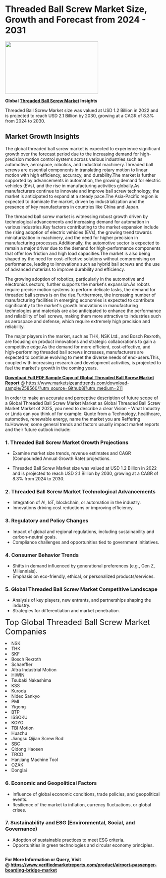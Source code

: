 <H1>Threaded Ball Screw Market Size, Growth and Forecast from 2024 - 2031</H1><img class="aligncenter size-medium wp-image-584254" src="https://thirdeyenews.in/wp-content/uploads/2024/09/Global-Market-Research-300x168.jpeg" alt="" width="300" height="168" /><p><strong>Global&nbsp;<a href="https://www.marketsizeandtrends.com/download-sample/258560/?utm_source=Github8j?utm_medium=211">Threaded Ball Screw Market</a> Insights</strong></p><p>Threaded Ball Screw Market size was valued at USD 1.2 Billion in 2022 and is projected to reach USD 2.1 Billion by 2030, growing at a CAGR of 8.3% from 2024 to 2030.</p><p><h2>Market Growth Insights</h2> <p>The global threaded ball screw market is expected to experience significant growth over the forecast period due to the increasing demand for high-precision motion control systems across various industries such as automotive, aerospace, robotics, and industrial machinery.Threaded ball screws are essential components in translating rotary motion to linear motion with high efficiency, accuracy, and durability.The market is further supported by advancements in automation, the growing demand for electric vehicles (EVs), and the rise in manufacturing activities globally.As manufacturers continue to innovate and improve ball screw technology, the market is anticipated to expand at a steady pace.The Asia-Pacific region is expected to dominate the market, driven by industrialization and the presence of key manufacturers in countries like China and Japan.</p> <p><a href="javascript:void(0)"></a></p> <p>The threaded ball screw market is witnessing robust growth driven by technological advancements and increasing demand for automation in various industries.Key factors contributing to the market expansion include the rising adoption of electric vehicles (EVs), the growing trend towards miniaturization in machinery, and the need for higher precision in manufacturing processes.Additionally, the automotive sector is expected to remain a major driver due to the demand for high-performance components that offer low friction and high load capacities.The market is also being shaped by the need for cost-effective solutions without compromising on performance, leading to innovations such as hybrid ball screws and the use of advanced materials to improve durability and efficiency.</p> <p>The growing adoption of robotics, particularly in the automotive and electronics sectors, further supports the market's expansion.As robots require precise motion systems to perform delicate tasks, the demand for threaded ball screws is on the rise.Furthermore, the increasing number of manufacturing facilities in emerging economies is expected to contribute significantly to the market's growth.Innovations in manufacturing technologies and materials are also anticipated to enhance the performance and reliability of ball screws, making them more attractive to industries such as aerospace and defense, which require extremely high precision and reliability.</p> <p>The major players in the market, such as THK, NSK Ltd., and Bosch Rexroth, are focusing on product innovations and strategic collaborations to gain a competitive edge.As the demand for more efficient, cost-effective, and high-performing threaded ball screws increases, manufacturers are expected to continue evolving to meet the diverse needs of end-users.This, coupled with increasing research and development activities, is projected to fuel the market's growth in the coming years.</p> <p><a href="javascript:void(0)"></p><p><span class=""><strong>Download Full PDF Sample Copy of Global Threaded Ball Screw Market Report</strong> @ <a href="https://www.marketsizeandtrends.com/download-sample/258560/?utm_source=Github8j?utm_medium=211" target="_blank">https://www.marketsizeandtrends.com/download-sample/258560/?utm_source=Github8j?utm_medium=211</a></span></p><p>In order to make an accurate and perceptive description of future scope of a Global&nbsp;Threaded Ball Screw Market Market as Global&nbsp;Threaded Ball Screw Market Market of 2025, you need to describe a clear Vision &ndash; What Industry or Linda can you think of for example: Quote from a Technology, healthcare, automotive, renewable energy, name the market you are Reffering to.However, some general trends and factors usually impact market reports and their future outlook include:</p><h3>1.&nbsp;<strong>Threaded Ball Screw Market Growth Projections</strong></h3><ul><li>Examine market size trends, revenue estimates and CAGR (Compounded Annual Growth Rate) projections.</li><li><p>Threaded Ball Screw Market size was valued at USD 1.2 Billion in 2022 and is projected to reach USD 2.1 Billion by 2030, growing at a CAGR of 8.3% from 2024 to 2030.</p></li></ul><h3>2.&nbsp;<strong>Threaded Ball Screw Market Technological Advancements</strong></h3><ul><li>Integration of AI, IoT, blockchain, or automation in the industry.</li><li>Innovations driving cost reductions or improving efficiency.</li></ul><h3>3.&nbsp;<strong>Regulatory and Policy Changes</strong></h3><ul><li>Impact of global and regional regulations, including sustainability and carbon-neutral goals.</li><li>Compliance challenges and opportunities tied to government initiatives.</li></ul><h3>4.&nbsp;<strong>Consumer Behavior Trends</strong></h3><ul><li>Shifts in demand influenced by generational preferences (e.g., Gen Z, Millennials).</li><li>Emphasis on eco-friendly, ethical, or personalized products/services.</li></ul><h3>5.&nbsp;<strong>Global Threaded Ball Screw Market Competitive Landscape</strong></h3><ul><li>Analysis of key players, new entrants, and partnerships shaping the industry.</li><li>Strategies for differentiation and market penetration.</li></ul><p data-pm-slice="1 1 []"><span style="color: inherit; font-family: inherit; font-size: 25px;">Top Global Threaded Ball Screw Market Companies</span></p><div class="" data-test-id=""><p><li>NSK</li><li> THK</li><li> SKF</li><li> Bosch Rexroth</li><li> Schaeffler</li><li> Altra Industrial Motion</li><li> HIWIN</li><li> Tsubaki Nakashima</li><li> KSS</li><li> Kuroda</li><li> Nidec Sankyo</li><li> PMI</li><li> Yigong</li><li> BTP</li><li> ISSOKU</li><li> KOYO</li><li> TBI Motion</li><li> Huazhu</li><li> Jiangsu Qijian Screw Rod</li><li> SBC</li><li> Qidong Haosen</li><li> TRCD</li><li> Hanjiang Machine Tool</li><li> OZAK</li><li> Donglai</li></p></div><h3>6.&nbsp;<strong>Economic and Geopolitical Factors</strong></h3><ul><li>Influence of global economic conditions, trade policies, and geopolitical events.</li><li>Resilience of the market to inflation, currency fluctuations, or global crises.</li></ul><h3>7.&nbsp;<strong>Sustainability and ESG (Environmental, Social, and Governance)</strong></h3><ul><li>Adoption of sustainable practices to meet ESG criteria.</li><li>Opportunities in green technologies and circular economy principles.</li></ul><h2><strong style="font-size: 14px;">For More Information or Query, Visit @&nbsp;</strong><a style="background-color: #ffffff; font-size: 14px;" href="https://www.marketsizeandtrends.com/report/threaded-ball-screw-market/" target="_blank">https://www.verifiedmarketreports.com/product/airport-passenger-boarding-bridge-market</a></h2>